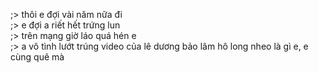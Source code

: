 ;> thôi e đợi vài năm nữa đi<br>
;>  e đợi a riết hết trứng lun<br>
;> trên mạng giờ láo quá hén e<br>
;> a vô tình lướt trúng video của lê dương bảo lâm hô long nheo là gì e, e cùng quê mà
